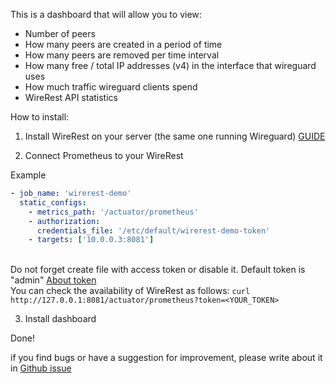 This is a dashboard that will allow you to view:
- Number of peers
- How many peers are created in a period of time
- How many peers are removed per time interval
- How many free / total IP addresses (v4) in the interface that wireguard uses
- How much traffic wireguard clients spend
- WireRest API statistics

How to install:

1. Install WireRest on your server (the same one running Wireguard)  [GUIDE](https://github.com/FokiDoki/WireRest#how-to-run)

2. Connect Prometheus to your WireRest

Example
```yaml
- job_name: 'wirerest-demo'
  static_configs:
    - metrics_path: '/actuator/prometheus'
    - authorization:
      credentials_file: '/etc/default/wirerest-demo-token'
    - targets: ['10.0.0.3:8081']
```
\
Do not forget create file with access token or disable it. Default token is "admin" [About token](https://github.com/FokiDoki/WireRest#token-authentication) \
You can check the availability of WireRest as follows:
`curl http://127.0.0.1:8081/actuator/prometheus?token=<YOUR_TOKEN>`

3. Install dashboard 


Done!

if you find bugs or have a suggestion for improvement, please write about it in [Github issue](https://github.com/FokiDoki/WireRest)